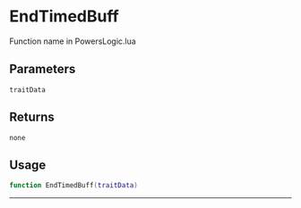 # EndTimedBuff
Function name in PowersLogic.lua
## Parameters
`traitData`
## Returns
`none`
## Usage
```lua
function EndTimedBuff(traitData)
```
---

